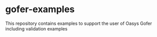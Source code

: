 # gofer-examples
This repository contains examples to support the user of Oasys Gofer including validation examples
